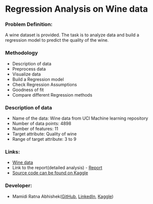 # Regression Analysis on Wine data

### Problem Definition:
A wine dataset is provided. The task is to analyze data and build a regression model to predict the quality of the wine.

### Methodology
- Description of data
- Preprocess data
- Visualize data
- Build a Regression model
- Check Regression Assumptions
- Goodness of fit
- Compare different Regression methods

### Description of data
- Name of the data: Wine data from UCI Machine learning repository
- Number of data points: 4898
- Number of features: 11
- Target attribute: Quality of wine
- Range of target attribute: 3 to 9

### Links:
- [Wine data](https://github.com/Abhishekmamidi123/Regression-Analysis/blob/master/data/winequality-white.csv)
- Link to the report(detailed analysis) - [Report](https://github.com/Abhishekmamidi123/Regression-Analysis/blob/master/Analysis%20of%20Regression.pdf)
- [Source code can be found on Kaggle](https://www.kaggle.com/abhishekmamidi/introduction-to-regression-complete-analysis)

### Developer:
- Mamidi Ratna Abhishek([GitHub](github.com/Abhishekmamidi123), [LinkedIn](https://www.linkedin.com/in/abhishekmamidi/), [Kaggle](https://www.kaggle.com/abhishekmamidi))
